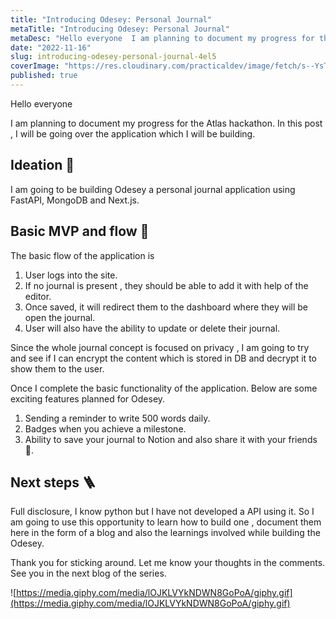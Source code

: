 ```yaml
---
title: "Introducing Odesey: Personal Journal"
metaTitle: "Introducing Odesey: Personal Journal"
metaDesc: "Hello everyone  I am planning to document my progress for the Atlas hackathon.  In this post , I will..."
date: "2022-11-16"
slug: introducing-odesey-personal-journal-4el5
coverImage: "https://res.cloudinary.com/practicaldev/image/fetch/s--YsTrk-in--/c_imagga_scale,f_auto,fl_progressive,h_420,q_auto,w_1000/https://dev-to-uploads.s3.amazonaws.com/uploads/articles/3go3qn3lz27x4nwmtvza.jpg"
published: true
---
```


Hello everyone

I am planning to document my progress for the Atlas hackathon.  In this post , I will be going over the application which I will be building. 

## Ideation 🚀

I am going to be building Odesey a personal journal application using FastAPI, MongoDB and Next.js.

## Basic MVP and flow 🎉

The basic flow of the application is 

1. User logs into the site.
2. If no journal is present , they should be able to add it with help of the editor. 
3. Once saved, it will redirect them to the dashboard where they will be open the journal. 
4. User will also have the ability to update or delete their journal. 

Since the whole journal concept is focused on privacy , I am going to try and see if I can encrypt the content which is stored in DB and decrypt it to show them to the user.

Once I complete the basic functionality of the application. Below are some exciting features planned for Odesey.

1. Sending a reminder to write 500 words daily.
2. Badges when you achieve a milestone. 
3. Ability to save your journal to Notion and also share it with your friends 🤞. 

## Next steps 🪜

Full disclosure, I know python but I have not developed a API using it. So I am going to use this opportunity to learn how to build one , document them here in the form of a blog and also the learnings involved while building the Odesey. 

Thank you for sticking around. Let me know your thoughts in the comments. See you in the next blog of the series. 

![https://media.giphy.com/media/lOJKLVYkNDWN8GoPoA/giphy.gif](https://media.giphy.com/media/lOJKLVYkNDWN8GoPoA/giphy.gif)
